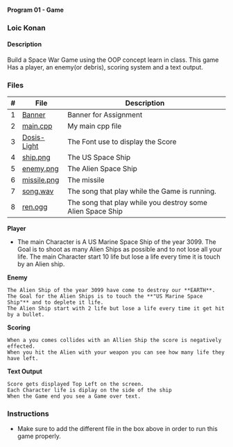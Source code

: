 #### Program 01 - Game

### Loic Konan

#### Description

Build a Space War Game using the OOP concept learn in class. This game Has a player, an enemy(or debris), scoring system and a text output.

### Files

|  #  | File                       | Description                                                |
| :-: | -------------------------- | ---------------------------------------------------------- |
|  1  | [Banner](Banner)           | Banner for Assignment                                      |
|  2  | [main.cpp](main.cpp)       | My main cpp file                                           |
|  3  | [Dosis-Light](Dosis-Light) | The Font use to display the Score                          |
|  4  | [ship.png](ship.png)       | The US Space Ship                                          |
|  5  | [enemy.png](enemy.png)     | The Alien Space Ship                                       |
|  6  | [missile.png](enemy.png)   | The missile                                                |
|  7  | [song.wav](song.wav)       | The song that play while the Game is running.              |
|  8  | [ren.ogg](enemy.png)       | The song that play while you destroy some Alien Space Ship |

**Player**

>
- The main Character is A US Marine Space Ship of the year 3099.
    The Goal is to shoot as many Alien Ships as possible and to not lose all your life.
    The main Character start 10 life but lose a life every time it is touch by an Alien ship.

**Enemy**

>
    The Alien Ship of the year 3099 have come to destroy our **EARTH**.
    The Goal for the Alien Ships is to touch the **"US Marine Space Ship"** and to deplete it life.
    The Alien Ship start with 2 life but lose a life every time it get hit by a bullet.

**Scoring**

>
    When a you comes collides with an Allien Ship the score is negatively effected.
    When you hit the Alien with your weapon you can see how many life they have left.

**Text Output**

>
    Score gets displayed Top Left on the screen.
    Each Character life is diplay on the side of the ship
    When the Game end you see a Game over text.


### Instructions

- Make sure to add the different file in the box above in order to run this game properly.
